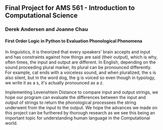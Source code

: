 ## Final Project for AMS 561 - Introduction to Computational Science
### Derek Andersen and Joanne Chau
#### First Order Logic in Python to Evaluation Phonological Phenomena 

In linguistics, it is theorized that every speakers' brain accepts and input and has constraints against how things are said (their output), which is why, often times, the input and output are different. In English, depending on the sound proceeding plural marker, its plural can be pronounced differently. For example, cat ends with a voiceless sound, and when pluralized, the s is also silent, but in the word dog, the g is voiced so even though in typology, we write it as a s, it's actually pronounced as a z. 

Implementing Levenshtein Distance to compare input and output strings, we hope our program can evaluate the differences between the input and output of strings to return the phonological processees the string underwent from the input to the output. We hope the advances we made on this project can be furthered by thorough research as we see this being an important topic for understanding human language in the Computational world. 
